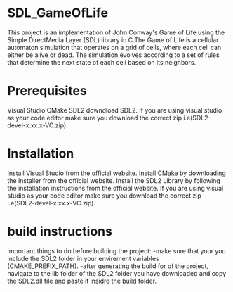 # SDL_GameOfLife
This project is an implementation of John Conway's Game of Life using the Simple DirectMedia Layer (SDL) library in C.The Game of Life is a cellular automaton simulation that operates on a grid of cells, where each cell can either be alive or dead. The simulation evolves according to a set of rules that determine the next state of each cell based on its neighbors.

# Prerequisites
Visual Studio
CMake
SDL2
downdload SDL2. If you are using visual studio as your code editor make sure you download the correct zip i.e(SDL2-devel-x.xx.x-VC.zip).

# Installation
Install Visual Studio from the official website.
Install CMake by downloading the installer from the official website.
Install the SDL2 Library by following the installation instructions from the official website. If you are using visual studio as your code editor make sure you download the correct zip i.e(SDL2-devel-x.xx.x-VC.zip).

# build instructions
important things to do before building the project:
-make sure that your you include the SDL2 folder in your envirement variables (CMAKE_PREFIX_PATH).
-after generating the build for of the project, navigate to the lib folder of the SDL2 folder you have downloaded and copy the SDL2.dll file and paste it insidre the build folder.
